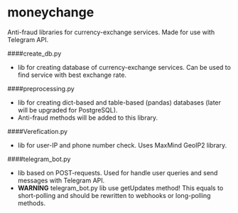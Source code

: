  # moneychange
 Anti-fraud libraries for currency-exchange services.
 Made for use with Telegram API. 
 
 ####create_db.py
  - lib for creating database of currency-exchange services. Can be used to find service with best exchange rate. 
 
 ####preprocessing.py
  - lib for creating dict-based and table-based (pandas) databases (later will be upgraded for PostgreSQL).
  - Anti-fraud methods will be added to this library.  
 
 ####Verefication.py
  - lib for user-IP and phone number check. Uses MaxMind GeoIP2 library.
 
 ####telegram_bot.py
  - lib based on POST-requests. Used for handle user queries and send messages with Telegram API. 
  - **WARNING** telegram_bot.py lib use getUpdates method! This equals to short-polling and should be rewritten to webhooks or long-polling methods.
 